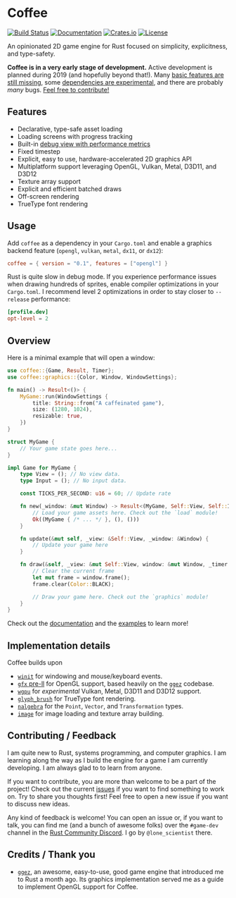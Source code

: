 # Coffee

[![Build Status](https://travis-ci.org/hecrj/coffee.svg?branch=master)](https://travis-ci.org/hecrj/coffee)
[![Documentation](https://docs.rs/coffee/badge.svg)](https://docs.rs/coffee)
[![Crates.io](https://img.shields.io/crates/v/coffee.svg)](https://crates.io/crates/coffee)
[![License](https://img.shields.io/crates/l/coffee.svg)](https://github.com/hecrj/coffee/blob/master/LICENSE)

An opinionated 2D game engine for Rust focused on simplicity, explicitness, and
type-safety.

__Coffee is in a very early stage of development.__ Active development is
planned during 2019 (and hopefully beyond that!). Many [basic features are still
missing], some [dependencies are experimental], and there are probably _many_
bugs. [Feel free to contribute!]

[basic features are still missing]: https://github.com/hecrj/coffee/issues?q=is%3Aissue+is%3Aopen+label%3Afeature
[dependencies are experimental]: #implementation-details
[Feel free to contribute!]: #contributing--feedback

## Features
  * Declarative, type-safe asset loading
  * Loading screens with progress tracking
  * Built-in [debug view with performance metrics]
  * Fixed timestep
  * Explicit, easy to use, hardware-accelerated 2D graphics API
  * Multiplatform support leveraging OpenGL, Vulkan, Metal, D3D11, and D3D12
  * Texture array support
  * Explicit and efficient batched draws
  * Off-screen rendering
  * TrueType font rendering

[debug view with performance metrics]: https://github.com/hecrj/coffee/blob/master/images/debug.png

## Usage
Add `coffee` as a dependency in your `Cargo.toml` and enable a graphics backend
feature (`opengl`, `vulkan`, `metal`, `dx11`, or `dx12`):

```toml
coffee = { version = "0.1", features = ["opengl"] }
```

Rust is quite slow in debug mode. If you experience performance issues when
drawing hundreds of sprites, enable compiler optimizations in your `Cargo.toml`.
I recommend level 2 optimizations in order to stay closer to `--release`
performance:

```toml
[profile.dev]
opt-level = 2
```

## Overview
Here is a minimal example that will open a window:

```rust
use coffee::{Game, Result, Timer};
use coffee::graphics::{Color, Window, WindowSettings};

fn main() -> Result<()> {
    MyGame::run(WindowSettings {
        title: String::from("A caffeinated game"),
        size: (1280, 1024),
        resizable: true,
    })
}

struct MyGame {
    // Your game state goes here...
}

impl Game for MyGame {
    type View = (); // No view data.
    type Input = (); // No input data.

    const TICKS_PER_SECOND: u16 = 60; // Update rate

    fn new(_window: &mut Window) -> Result<(MyGame, Self::View, Self::Input)> {
        // Load your game assets here. Check out the `load` module!
        Ok((MyGame { /* ... */ }, (), ()))
    }

    fn update(&mut self, _view: &Self::View, _window: &Window) {
        // Update your game here
    }

    fn draw(&self, _view: &mut Self::View, window: &mut Window, _timer: &Timer) {
        // Clear the current frame
        let mut frame = window.frame();
        frame.clear(Color::BLACK);

        // Draw your game here. Check out the `graphics` module!
    }
}
```

Check out the [documentation] and the [examples] to learn more!

[documentation]: https://docs.rs/coffee
[examples]: https://github.com/hecrj/coffee/tree/master/examples

## Implementation details
Coffee builds upon

  * [`winit`] for windowing and mouse/keyboard events.
  * [`gfx` pre-ll] for OpenGL support, based heavily on the [`ggez`] codebase.
  * [`wgpu`] for _experimental_ Vulkan, Metal, D3D11 and D3D12 support.
  * [`glyph_brush`] for TrueType font rendering.
  * [`nalgebra`] for the `Point`, `Vector`, and `Transformation` types.
  * [`image`] for image loading and texture array building.

[`winit`]: https://github.com/rust-windowing/winit
[`gfx` pre-ll]: https://github.com/gfx-rs/gfx/tree/pre-ll
[`wgpu`]: https://github.com/gfx-rs/wgpu
[`glyph_brush`]: https://github.com/alexheretic/glyph-brush/tree/master/glyph-brush
[`nalgebra`]: https://github.com/rustsim/nalgebra
[`image`]: https://github.com/image-rs/image

## Contributing / Feedback
I am quite new to Rust, systems programming, and computer graphics. I am
learning along the way as I build the engine for a game I am currently
developing. I am always glad to to learn from anyone.

If you want to contribute, you are more than welcome to be a part of the
project! Check out the current [issues] if you want to find something to work
on. Try to share you thoughts first! Feel free to open a new issue if you want
to discuss new ideas.

Any kind of feedback is welcome! You can open an issue or, if you want to talk,
you can find me (and a bunch of awesome folks) over the `#game-dev` channel in
the [Rust Community Discord]. I go by `@lone_scientist` there.

[issues]: https://github.com/hecrj/coffee/issues
[Rust Community Discord]: https://bit.ly/rust-community

## Credits / Thank you
  * [`ggez`], an awesome, easy-to-use, good game engine that introduced me to
    Rust a month ago. Its graphics implementation served me as a guide to
    implement OpenGL support for Coffee.

[`ggez`]: https://github.com/ggez/ggez
